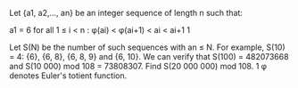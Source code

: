 
Let {a1, a2,..., an} be an integer sequence of length n such that:

a1 = 6
for all 1 &#8804; i < n : &#966;(ai) < &#966;(ai+1) < ai < ai+1 1

Let S(N) be the number of such sequences with an &#8804; N.
For example, S(10) = 4: {6}, {6, 8}, {6, 8, 9} and {6, 10}.
We can verify that S(100) = 482073668 and S(10 000) mod 108 = 73808307.
Find S(20 000 000) mod 108.
1 &#966; denotes Euler's totient function.
